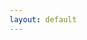 ```yaml
---
layout: default
---
```


<is-land on:visible import="<%= asset_path 'islands/starwars_intro.js' %>">
  <starwars-intro
      auto-play="true"
      duration="45"
      height="80vh">
  </starwars-intro>
</is-land>

